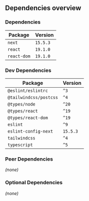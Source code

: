 ## Dependencies overview

### Dependencies

| Package | Version |
|---|---|
| `next` | `15.5.3` |
| `react` | `19.1.0` |
| `react-dom` | `19.1.0` |

### Dev Dependencies

| Package | Version |
|---|---|
| `@eslint/eslintrc` | `^3` |
| `@tailwindcss/postcss` | `^4` |
| `@types/node` | `^20` |
| `@types/react` | `^19` |
| `@types/react-dom` | `^19` |
| `eslint` | `^9` |
| `eslint-config-next` | `15.5.3` |
| `tailwindcss` | `^4` |
| `typescript` | `^5` |

### Peer Dependencies

_(none)_

### Optional Dependencies

_(none)_

